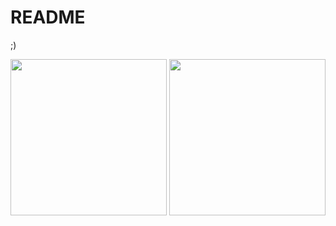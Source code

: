 # README
;)

<img height="250px" src="https://github-readme-stats.vercel.app/api/top-langs/?username=gregorryy&hide_title=true&hide_border=true&layout=compact&text_color=fff&icon_color=fff&bg_color=000&theme=graywhite&langs_count=6"/> <img height="250px" src="https://github-readme-stats.vercel.app/api?username=gregorryy&show_icons=true&theme=graywhite"/>
